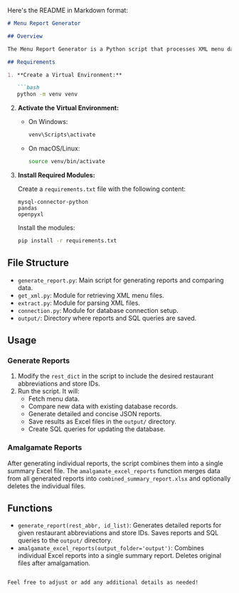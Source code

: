 Here's the README in Markdown format:

```markdown
# Menu Report Generator

## Overview

The Menu Report Generator is a Python script that processes XML menu data files, compares them with existing database records, generates detailed reports on menu changes, and aggregates results into a summary Excel file. It supports fetching and analyzing menu data for different restaurant branches, creating concise reports in JSON format, and exporting results to Excel.

## Requirements

1. **Create a Virtual Environment:**

   ```bash
   python -m venv venv
   ```

2. **Activate the Virtual Environment:**

   - On Windows:
     ```bash
     venv\Scripts\activate
     ```
   - On macOS/Linux:
     ```bash
     source venv/bin/activate
     ```

3. **Install Required Modules:**

   Create a `requirements.txt` file with the following content:

   ```
   mysql-connector-python
   pandas
   openpyxl
   ```

   Install the modules:

   ```bash
   pip install -r requirements.txt
   ```

## File Structure

- `generate_report.py`: Main script for generating reports and comparing data.
- `get_xml.py`: Module for retrieving XML menu files.
- `extract.py`: Module for parsing XML files.
- `connection.py`: Module for database connection setup.
- `output/`: Directory where reports and SQL queries are saved.

## Usage

### Generate Reports

1. Modify the `rest_dict` in the script to include the desired restaurant abbreviations and store IDs.
2. Run the script. It will:
   - Fetch menu data.
   - Compare new data with existing database records.
   - Generate detailed and concise JSON reports.
   - Save results as Excel files in the `output/` directory.
   - Create SQL queries for updating the database.

### Amalgamate Reports

After generating individual reports, the script combines them into a single summary Excel file. The `amalgamate_excel_reports` function merges data from all generated reports into `combined_summary_report.xlsx` and optionally deletes the individual files.

## Functions

- `generate_report(rest_abbr, id_list)`: Generates detailed reports for given restaurant abbreviations and store IDs. Saves reports and SQL queries to the `output/` directory.
- `amalgamate_excel_reports(output_folder='output')`: Combines individual Excel reports into a single summary report. Deletes original files after amalgamation.
```

Feel free to adjust or add any additional details as needed!
